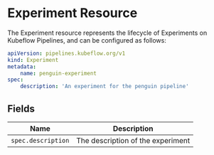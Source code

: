 # Experiment Resource

The Experiment resource represents the lifecycle of Experiments on Kubeflow Pipelines,
and can be configured as follows:

```yaml
apiVersion: pipelines.kubeflow.org/v1
kind: Experiment
metadata:
    name: penguin-experiment
spec:
    description: 'An experiment for the penguin pipeline'
```

## Fields

| Name | Description |
| --- | --- |
| `spec.description` | The description of the experiment |
